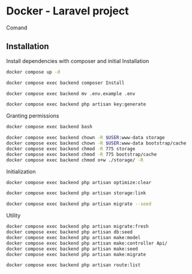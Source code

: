
# Docker - Laravel project

Comand




## Installation

Install dependencies with composer and initial Installation

```bash
docker compose up -d

docker compose exec backend composer Install

docker compose exec backend mv .env.example .env

docker compose exec backend php artisan key:generate

```
    
Granting permissions

```bash
docker compose exec backend bash

docker compose exec backend chown -R $USER:www-data storage
docker compose exec backend chown -R $USER:www-data bootstrap/cache
docker compose exec backend chmod -R 775 storage
docker compose exec backend chmod -R 775 bootstrap/cache
docker compose exec backend chmod o+w ./storage/ -R

```

Initialization
```bash
docker compose exec backend php artisan optimize:clear

docker compose exec backend php artisan storage:link

docker compose exec backend php artisan migrate --seed
```

Utility

```bash
docker compose exec backend php artisan migrate:fresh
docker compose exec backend php artisan db:seed
docker compose exec backend php artisan make:model
docker compose exec backend php artisan make:controller Api/
docker compose exec backend php artisan make:seed
docker compose exec backend php artisan make:migrate

docker compose exec backend php artisan route:list

```


